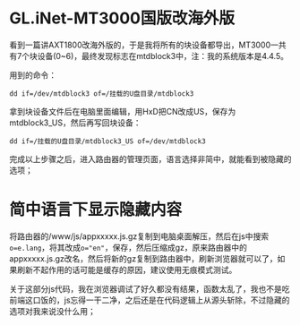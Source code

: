 # GL.iNet-MT3000国版改海外版

看到一篇讲AXT1800改海外版的，于是我将所有的块设备都导出，MT3000一共有7个块设备(0~6)，最终发现标志在mtdblock3中，注：我的系统版本是4.4.5。

用到的命令：

```shell
dd if=/dev/mtdblock3 of=/挂载的U盘目录/mtdblock3 
```

拿到块设备文件后在电脑里面编辑，用HxD把CN改成US，保存为mtdblock3_US，然后再写回块设备：

```shell
dd if=/挂载的U盘目录/mtdblock3_US of=/dev/mtdblock3 
```

完成以上步骤之后，进入路由器的管理页面，语言选择非简中，就能看到被隐藏的选项；

# 简中语言下显示隐藏内容

将路由器的/www/js/appxxxxx.js.gz复制到电脑桌面解压，然后在js中搜索`o=e.lang`，将其改成`o="en"`，保存，然后压缩成gz，原来路由器中的appxxxxx.js.gz改名，然后将新的gz复制到路由器中，刷新浏览器就可以了，如果刷新不起作用的话可能是缓存的原因，建议使用无痕模式测试。

关于这部分js代码，我在浏览器调试了好久都没有结果，函数太乱了，我也不是吃前端这口饭的，js忘得一干二净，之后还是在代码逻辑上从源头斩除，不过隐藏的选项对我来说没什么用；